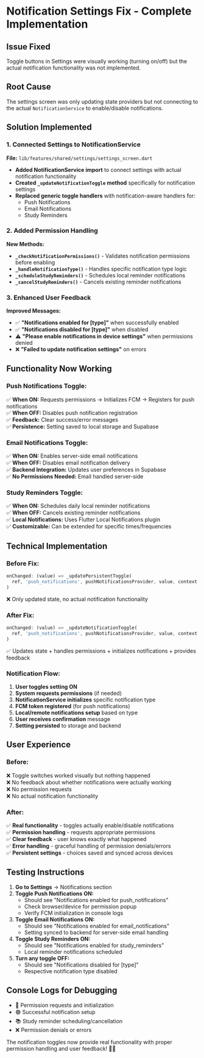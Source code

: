 # Notification Settings Fix - Complete Implementation

## Issue Fixed
Toggle buttons in Settings were visually working (turning on/off) but the actual notification functionality was not implemented.

## Root Cause
The settings screen was only updating state providers but not connecting to the actual `NotificationService` to enable/disable notifications.

## Solution Implemented

### 1. Connected Settings to NotificationService
**File:** `lib/features/shared/settings/settings_screen.dart`

- **Added NotificationService import** to connect settings with actual notification functionality
- **Created `_updateNotificationToggle` method** specifically for notification settings
- **Replaced generic toggle handlers** with notification-aware handlers for:
  - Push Notifications
  - Email Notifications  
  - Study Reminders

### 2. Added Permission Handling
**New Methods:**
- **`_checkNotificationPermissions()`** - Validates notification permissions before enabling
- **`_handleNotificationType()`** - Handles specific notification type logic
- **`_scheduleStudyReminders()`** - Schedules local reminder notifications
- **`_cancelStudyReminders()`** - Cancels existing reminder notifications

### 3. Enhanced User Feedback
**Improved Messages:**
- ✅ **"Notifications enabled for [type]"** when successfully enabled
- ✅ **"Notifications disabled for [type]"** when disabled  
- ⚠️ **"Please enable notifications in device settings"** when permissions denied
- ❌ **"Failed to update notification settings"** on errors

## Functionality Now Working

### Push Notifications Toggle:
✅ **When ON:** Requests permissions → Initializes FCM → Registers for push notifications  
✅ **When OFF:** Disables push notification registration  
✅ **Feedback:** Clear success/error messages  
✅ **Persistence:** Setting saved to local storage and Supabase  

### Email Notifications Toggle:
✅ **When ON:** Enables server-side email notifications  
✅ **When OFF:** Disables email notification delivery  
✅ **Backend Integration:** Updates user preferences in Supabase  
✅ **No Permissions Needed:** Email handled server-side  

### Study Reminders Toggle:
✅ **When ON:** Schedules daily local reminder notifications  
✅ **When OFF:** Cancels existing reminder notifications  
✅ **Local Notifications:** Uses Flutter Local Notifications plugin  
✅ **Customizable:** Can be extended for specific times/frequencies  

## Technical Implementation

### Before Fix:
```dart
onChanged: (value) => _updatePersistentToggle(
  ref, 'push_notifications', pushNotificationsProvider, value, context
)
```
❌ Only updated state, no actual notification functionality

### After Fix:
```dart
onChanged: (value) => _updateNotificationToggle(
  ref, 'push_notifications', pushNotificationsProvider, value, context
)
```
✅ Updates state + handles permissions + initializes notifications + provides feedback

### Notification Flow:
1. **User toggles setting ON**
2. **System requests permissions** (if needed)
3. **NotificationService initializes** specific notification type
4. **FCM token registered** (for push notifications)
5. **Local/remote notifications setup** based on type
6. **User receives confirmation** message
7. **Setting persisted** to storage and backend

## User Experience

### Before:
❌ Toggle switches worked visually but nothing happened  
❌ No feedback about whether notifications were actually working  
❌ No permission requests  
❌ No actual notification functionality  

### After:  
✅ **Real functionality** - toggles actually enable/disable notifications  
✅ **Permission handling** - requests appropriate permissions  
✅ **Clear feedback** - user knows exactly what happened  
✅ **Error handling** - graceful handling of permission denials/errors  
✅ **Persistent settings** - choices saved and synced across devices  

## Testing Instructions

1. **Go to Settings** → Notifications section
2. **Toggle Push Notifications ON:**
   - Should see "Notifications enabled for push_notifications"  
   - Check browser/device for permission popup
   - Verify FCM initialization in console logs
3. **Toggle Email Notifications ON:**
   - Should see "Notifications enabled for email_notifications"
   - Setting synced to backend for server-side email handling
4. **Toggle Study Reminders ON:**
   - Should see "Notifications enabled for study_reminders"
   - Local reminder notifications scheduled
5. **Turn any toggle OFF:**
   - Should see "Notifications disabled for [type]" 
   - Respective notification type disabled

## Console Logs for Debugging
- 🔵 Permission requests and initialization
- 🟢 Successful notification setup  
- 📚 Study reminder scheduling/cancellation
- ❌ Permission denials or errors

The notification toggles now provide real functionality with proper permission handling and user feedback! 🔔✨